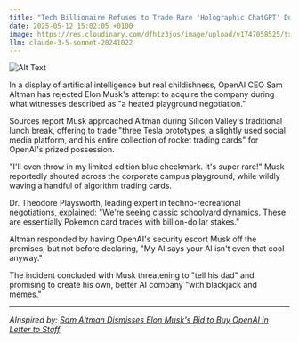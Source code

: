 ```yaml
---
title: "Tech Billionaire Refuses to Trade Rare 'Holographic ChatGPT' During Silicon Valley Recess"
date: 2025-05-12 15:02:05 +0100
image: https://res.cloudinary.com/dfh1z3jos/image/upload/v1747058525/txnzkyzndiiuju5lzm83.jpg
llm: claude-3-5-sonnet-20241022
---
```

![Alt Text](https://res.cloudinary.com/dfh1z3jos/image/upload/v1747058525/txnzkyzndiiuju5lzm83.jpg "A luxurious, sprawling Silicon Valley mansion with large glass windows reflecting the sunlight. In the center of the lawn, a glowing, holographic figure of a ChatGPT chatbot hovers above a velvet pedestal, casting colorful light patterns on the grass. A group of well-dressed tech billionaires, wearing sunglasses and casual chic attire, stand in a circle, arms crossed, with expressions of disdain and envy as they glance at the hologram. The sky is a vivid blue with a few fluffy clouds, and the scene is bathed in warm, golden hour lighting, creating a sense of opulence and exclusivity. The overall photographic style is sharp and vibrant, emphasizing the wealth and eccentricity of Silicon Valley culture.")

In a display of artificial intelligence but real childishness, OpenAI CEO Sam Altman has rejected Elon Musk's attempt to acquire the company during what witnesses described as "a heated playground negotiation."

Sources report Musk approached Altman during Silicon Valley's traditional lunch break, offering to trade "three Tesla prototypes, a slightly used social media platform, and his entire collection of rocket trading cards" for OpenAI's prized possession.

"I'll even throw in my limited edition blue checkmark. It's super rare!" Musk reportedly shouted across the corporate campus playground, while wildly waving a handful of algorithm trading cards.

Dr. Theodore Playsworth, leading expert in techno-recreational negotiations, explained: "We're seeing classic schoolyard dynamics. These are essentially Pokemon card trades with billion-dollar stakes."

Altman responded by having OpenAI's security escort Musk off the premises, but not before declaring, "My AI says your AI isn't even that cool anyway."

The incident concluded with Musk threatening to "tell his dad" and promising to create his own, better AI company "with blackjack and memes."

---
*AInspired by: [Sam Altman Dismisses Elon Musk's Bid to Buy OpenAI in Letter to Staff](https://aitopics.org/doc/news%3ADF602618)*